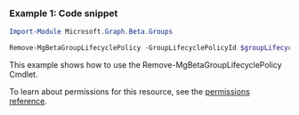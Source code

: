 ### Example 1: Code snippet

```powershellImport-Module Microsoft.Graph.Beta.Groups

Remove-MgBetaGroupLifecyclePolicy -GroupLifecyclePolicyId $groupLifecyclePolicyId
```
This example shows how to use the Remove-MgBetaGroupLifecyclePolicy Cmdlet.
To learn about permissions for this resource, see the [permissions reference](/graph/permissions-reference).

